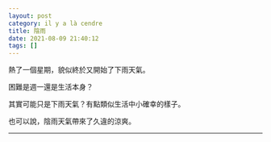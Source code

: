 ```yaml
---
layout: post
category: il y a là cendre
title: 陰雨
date: 2021-08-09 21:40:12
tags: []
---
```


熱了一個星期，貌似終於又開始了下雨天氣。

困難是週一還是生活本身？

其實可能只是下雨天氣？有點類似生活中小確幸的樣子。

也可以說，陰雨天氣帶來了久違的涼爽。




------





